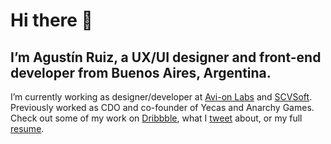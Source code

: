 # Hi there 👋 

## I’m Agustín Ruiz, a UX/UI designer and front-end developer from Buenos Aires, Argentina.

I’m currently working as designer/developer at [Avi-on Labs](https://avi-on.com/) and [SCVSoft](https://scvsoft.com/). Previously worked as CDO and co-founder of Yecas and Anarchy Games. Check out some of my work on [Dribbble](https://dribbble.com/aguscruiz), what I [tweet](https://twitter.com/aguscruiz) about, or my full [resume](https://www.linkedin.com/in/aguscruiz/).
